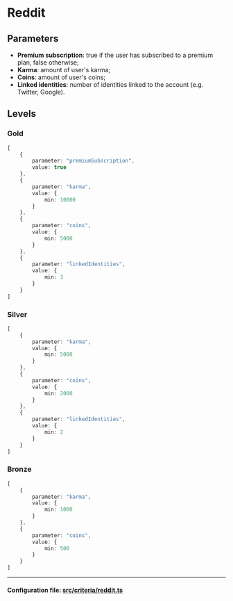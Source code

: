 # Reddit

## Parameters

-   **Premium subscription**: true if the user has subscribed to a premium plan, false otherwise;
-   **Karma**: amount of user's karma;
-   **Coins**: amount of user's coins;
-   **Linked identities**: number of identities linked to the account (e.g. Twitter, Google).

## Levels

### Gold

```typescript
[
    {
        parameter: "premiumSubscription",
        value: true
    },
    {
        parameter: "karma",
        value: {
            min: 10000
        }
    },
    {
        parameter: "coins",
        value: {
            min: 5000
        }
    },
    {
        parameter: "linkedIdentities",
        value: {
            min: 3
        }
    }
]
```

### Silver

```typescript
[
    {
        parameter: "karma",
        value: {
            min: 5000
        }
    },
    {
        parameter: "coins",
        value: {
            min: 2000
        }
    },
    {
        parameter: "linkedIdentities",
        value: {
            min: 2
        }
    }
]
```

### Bronze

```typescript
[
    {
        parameter: "karma",
        value: {
            min: 1000
        }
    },
    {
        parameter: "coins",
        value: {
            min: 500
        }
    }
]
```

---

#### Configuration file: [src/criteria/reddit.ts](https://github.com/InterRep/interrep.js/blob/main/packages/reputation-criteria/src/criteria/reddit.ts)
